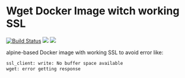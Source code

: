 # Wget Docker Image witch working SSL 

[![Build Status](https://api.cirrus-ci.com/github/cirruslabs/docker-wget.svg)](https://cirrus-ci.com/github/cirruslabs/docker-wget) [![](https://images.microbadger.com/badges/version/cirrusci/wget.svg)](https://microbadger.com/images/cirrusci/wget) [![](https://images.microbadger.com/badges/image/cirrusci/wget.svg)](https://microbadger.com/images/cirrusci/wget)

alpine-based Docker image with working SSL to avoid error like:

```bash
ssl_client: write: No buffer space available
wget: error getting response
```
